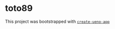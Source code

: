 # toto89

This project was bootstrapped with [`create-ueno-app`](https://github.com/ueno-llc/create-ueno-app)